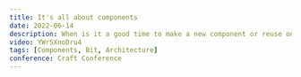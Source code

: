 ```yaml
---
title: It's all about components
date: 2022-06-14
description: When is it a good time to make a new component or reuse one that is already created? Making these decisions early on is key to great software architecture. If we think before we build, we can build amazing apps that will easily scale.
video: YWr5XnoDru4
tags: [Components, Bit, Architecture]
conference: Craft Conference
---
```

